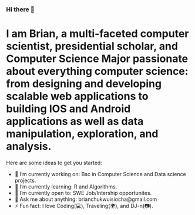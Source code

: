 ### Hi there 👋


<h1>I am Brian, a multi-faceted computer scientist, presidential scholar, and Computer Science Major passionate about everything computer science: from designing and developing scalable web applications to building IOS and Android applications as well as data manipulation, exploration, and analysis.</h1>


<p>Here are some ideas to get you started:</p>
<ul>
  <li>🔭 I’m currently working on: Bsc in Computer Science and Data science projects. </li>
  <li> 🌱 I’m currently learning: R and Algorithms.</li>
  <li> 🤔 I’m currently open to: SWE Job/Intership opportunites.</li>
  <li>💬 Ask me about anything: brianchukwuisiocha@gmail.com </li>
  <li>⚡ Fun fact: I love Coding(💻), Traveling(🌍), and DJ-n(📷).</li>
</ul>

<a src= 'https://readme-jokes.vercel.app/api'></a>
